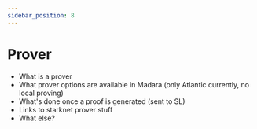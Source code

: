 ```yaml
---
sidebar_position: 8
---
```


# Prover
- What is a prover
- What prover options are available in Madara (only Atlantic currently, no local proving)
- What's done once a proof is generated (sent to SL)
- Links to starknet prover stuff
- What else?
